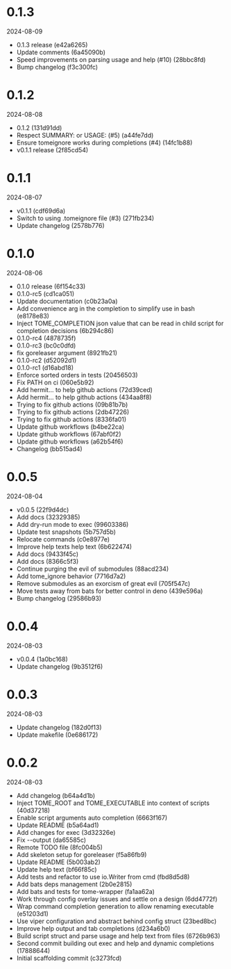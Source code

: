 
0.1.3
=============
2024-08-09

* 0.1.3 release (e42a6265)
* Update comments (6a45090b)
* Speed improvements on parsing usage and help (#10) (28bbc8fd)
* Bump changelog (f3c300fc)

0.1.2
=============
2024-08-08

* 0.1.2 (131d91dd)
* Respect SUMMARY: or USAGE: (#5) (a44fe7dd)
* Ensure tomeignore works during completions (#4) (14fc1b88)
* v0.1.1 release (2f85cd54)

0.1.1
=============
2024-08-07

* v0.1.1 (cdf69d6a)
* Switch to using .tomeignore file (#3) (271fb234)
* Update changelog (2578b776)

0.1.0
=============
2024-08-06

* 0.1.0 release (6f154c33)
* 0.1.0-rc5 (cd1ca051)
* Update documentation (c0b23a0a)
* Add convenience arg in the completion to simplify use in bash (e8178e83)
* Inject TOME_COMPLETION json value that can be read in child script for completion decisions (6b294c86)
* 0.1.0-rc4 (4878735f)
* 0.1.0-rc3 (bc0c0dfd)
* fix goreleaser argument (8921fb21)
* 0.1.0-rc2 (d52092d1)
* 0.1.0-rc1 (d16abd18)
* Enforce sorted orders in tests (20456503)
* Fix PATH on ci (060e5b92)
* Add hermit... to help github actions (72d39ced)
* Add hermit... to help github actions (434aa8f8)
* Trying to fix github actions (09b81b7b)
* Trying to fix github actions (2db47226)
* Trying to fix github actions (8336fa01)
* Update github workflows (b4be22ca)
* Update github workflows (67abf0f2)
* Update github workflows (a62b54f6)
* Changelog (bb515ad4)

0.0.5
=============
2024-08-04

* v0.0.5 (22f9d4dc)
* Add docs (32329385)
* Add dry-run mode to exec (99603386)
* Update test snapshots (5b757d5b)
* Relocate commands (c0e8977e)
* Improve help texts help text (6b622474)
* Add docs (9433f45c)
* Add docs (8366c5f3)
* Continue purging the evil of submodules (88acd234)
* Add tome_ignore behavior (7716d7a2)
* Remove submodules as an exorcism of great evil (705f547c)
* Move tests away from bats for better control in deno (439e596a)
* Bump changelog (29586b93)

0.0.4
=============
2024-08-03

* v0.0.4 (1a0bc168)
* Update changelog (9b3512f6)

0.0.3
=============
2024-08-03

* Update changelog (182d0f13)
* Update makefile (0e686172)

0.0.2
=============
2024-08-03

* Add changelog (b64a4d1b)
* Inject TOME_ROOT and TOME_EXECUTABLE into context of scripts (40d37218)
* Enable script arguments auto completion (6663f167)
* Update README (b5a64ad1)
* Add changes for exec (3d32326e)
* Fix --output (da65585c)
* Remote TODO file (8fc004b5)
* Add skeleton setup for goreleaser (f5a86fb9)
* Update README (5b003ab2)
* Update help text (bf66f85c)
* Add tests and refactor to use io.Writer from cmd (fbd8d5d8)
* Add bats deps management (2b0e2815)
* Add bats and tests for tome-wrapper (fa1aa62a)
* Work through config overlay issues and settle on a design (6dd4772f)
* Wrap command completion generation to allow renaming executable (e51203d1)
* Use viper configuration and abstract behind config struct (23bed8bc)
* Improve help output and tab completions (d234a6b0)
* Build script struct and parse usage and help text from files (6726b963)
* Second commit building out exec and help and dynamic completions (17888644)
* Initial scaffolding commit (c3273fcd)


